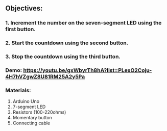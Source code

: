 ## Objectives:
### 1. Increment the number on the seven-segment LED using the first button. 
### 2. Start the countdown using the second button. 
### 3. Stop the countdown using the third button. 

### Demo: https://youtu.be/gxWbyrTh8hA?list=PLexO2Coju-4H7hVZgwZ8U81RM25A2y5Pa

### Materials: 
1. Arduino Uno
2. 7-segment LED
3. Resistors (100-220ohms)
4. Momentary button
5. Connecting cable
